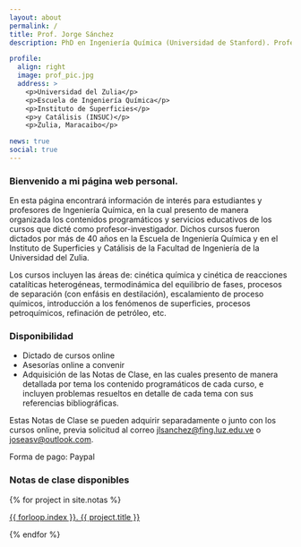 ```yaml
---
layout: about
permalink: /
title: Prof. Jorge Sánchez
description: PhD en Ingeniería Química (Universidad de Stanford). Profesor Emérito

profile:
  align: right
  image: prof_pic.jpg
  address: >
    <p>Universidad del Zulia</p>
    <p>Escuela de Ingeniería Química</p>
    <p>Instituto de Superficies</p>
    <p>y Catálisis (INSUC)</p>
    <p>Zulia, Maracaibo</p>

news: true
social: true
---
```


### Bienvenido a mi página web personal. 

En esta página encontrará información de interés para estudiantes y profesores de Ingeniería Química, en la cual presento de manera organizada los contenidos programáticos y servicios educativos de los cursos que dicté como profesor-investigador. Dichos cursos fueron dictados por más de 40 años en la Escuela de Ingeniería Química y en el Instituto de Superficies y Catálisis de la Facultad de Ingeniería de la Universidad del Zulia. 

Los cursos incluyen las áreas de: cinética química y cinética de reacciones catalíticas heterogéneas, termodinámica del equilibrio de fases, procesos de separación (con enfásis en destilación), escalamiento de proceso químicos, introducción a los fenómenos de superficies, procesos petroquímicos, refinación de petróleo, etc.

### Disponibilidad
 - Dictado de cursos online
 - Asesorías online a convenir
 - Adquisición de las Notas de Clase, en las cuales presento de manera detallada por tema los contenido programáticos de cada curso, e incluyen problemas resueltos en detalle de cada tema con sus referencias bibliográficas.

Estas Notas de Clase se pueden adquirir separadamente o junto con los cursos online, previa solicitud al correo jlsanchez@fing.luz.edu.ve o joseasv@outlook.com.

Forma de pago: Paypal

### Notas de clase disponibles

{% for project in site.notas %}

<div class="link">
        <a href="{{ project.url | prepend: site.baseurl | prepend: site.url }}">
        {{ forloop.index }}.  {{ project.title }}    
        </a>
</div>

{% endfor %}

